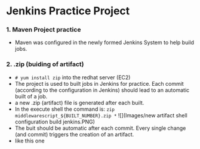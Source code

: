 # Jenkins Practice Project

### 1. Maven Project practice
* Maven was configured in the newly formed Jenkins System to help build jobs.

### 2. .zip (buiding of artifact)
* `# yum install zip` into the redhat server (EC2)
* The project is used to built jobs in Jenkins for practice. Each commit (according to the configuration in Jenkins) should lead to an automatic built of a job.
* a new .zip (artifact) file is generated after each built.
* In the execute shell the command is: `zip middlewarescript_${BUILT_NUMBER}.zip *`
![](Images/new artifact shell configuration build jenkins.PNG)
* The buit should be automatic after each commit. Every single change (and commit) triggers the creation of an artifact.
* like this one
